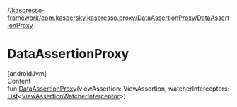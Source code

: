 //[kaspresso-framework](../../index.md)/[com.kaspersky.kaspresso.proxy](../index.md)/[DataAssertionProxy](index.md)/[DataAssertionProxy](-data-assertion-proxy.md)



# DataAssertionProxy  
[androidJvm]  
Content  
fun [DataAssertionProxy](-data-assertion-proxy.md)(viewAssertion: ViewAssertion, watcherInterceptors: [List](https://kotlinlang.org/api/latest/jvm/stdlib/kotlin.collections/-list/index.html)<[ViewAssertionWatcherInterceptor](../../com.kaspersky.kaspresso.interceptors.watcher.view/-view-assertion-watcher-interceptor/index.md)>)  



